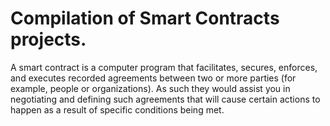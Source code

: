 # Compilation of Smart Contracts projects.

A smart contract is a computer program that facilitates, secures, enforces, and executes recorded agreements between two or more parties (for example, people or organizations). As such they would assist you in negotiating and defining such agreements that will cause certain actions to happen as a result of specific conditions being met.
